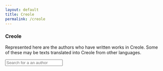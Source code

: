 ```yaml
---
layout: default
title: Creole
permalink: /creole
---
```

<div class="individual_language">
<div class="background">
<div class="overlay">
<div class="row">
<div class="col-sm-1">
</div>
<div class="col-sm-10">
<div class="page_title"><h3> Creole</h3></div>

Represented here are the authors who have written works in Creole. Some of these may be texts translated into Creole from other languages.

<html>
<body>
	<div class="container">
		<div class="input-group mb-3">
			<input id="search-box" type="text" class="form-control" placeholder="Search for a an author">
		</div>
		<div id="data-container" class="row">
		</div>
	</div>
	<script>
		let datasets = [
			{
				"type" : "creole",
				"url" : "/data/creole.json"
			}
		];
		var dataLinks = [];
		$( document ).ready(function() {
			for (i = 0; i < datasets.length; i++) {
				dataLinks.push({
					"type" : datasets[i].type,
					"data" : siftData(datasets[i].url, datasets[i].type)
				});
			}
			//Set triggers
			$('#search-box').on('input', function (event) {
				showCategory(event.target.value);
			})
			//Populate page
			setTimeout(showCategory, 1000);
		});
		function siftData (url, dataType) {
			var temp = [];
			$.getJSON(url, function (data) {
				switch (dataType) {
					case "creole":
						for (key in data) {
							temp.push({
								"flavorText" : key,
								"link" : key,
							});
						}
						break;
					default:
						break;
				}
			});
			return temp;
		}
		function showCategory (filter = "") {
			$('#data-container').html('');
			filter = filter.trim();
			dataLinks.forEach(element => {
				if ((filter == "") && element.data.length > 0) {
					for (i = 0; i < element.data.length; i++) {
						$('#data-container').append(`
							<div class="card col-4">
								<div class="card-body">
									<h5 class="card-title">${element.data[i].flavorText}</h5>
									<h6 class="card-subtitle mb-2 text-muted">${element.type}</h6>
									<a href="/${element.data[i].link}" class="card-link">More</a>
								</div>
							</div>
						`);
					}
				} else {
					for (i = 0; i < element.data.length; i++) {
						if (element.data[i].flavorText.toLowerCase().includes(filter.toLowerCase()))
							$('#data-container').append(`
								<div class="card col-4">
									<div class="card-body">
										<h5 class="card-title">${element.data[i].flavorText}</h5>
										<h6 class="card-subtitle mb-2 text-muted">${element.type}</h6>
										<a href="/${element.data[i].link}" class="card-link">More</a>
									</div>
								</div>
							`);
					}
				}
			});
		}
	</script>
</body>
</html>
</div>
</div>
<div class="col-sm-1">
</div>
</div>
</div>
</div>
